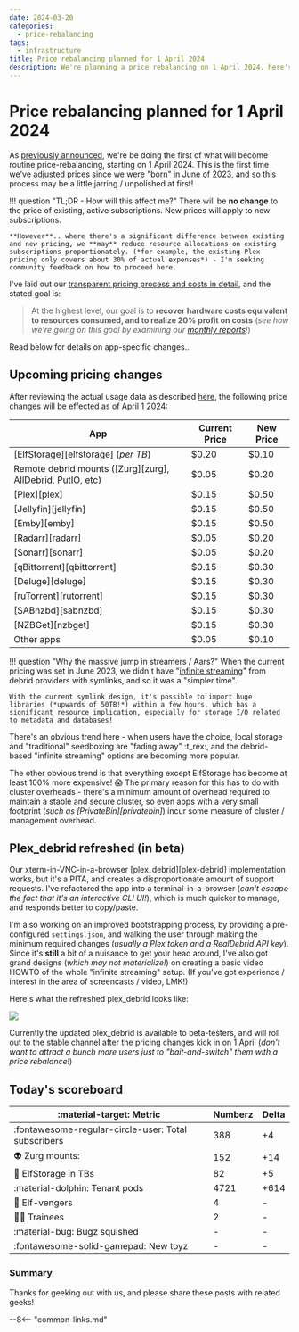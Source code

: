 ```yaml
---
date: 2024-03-20
categories:
  - price-rebalancing
tags:
  - infrastructure
title: Price rebalancing planned for 1 April 2024
description: We're planning a price rebalancing on 1 April 2024, here's how it works and how it'll impact you
---
```


# Price rebalancing planned for 1 April 2024

As [previously announced](/open/feb-2024/#regular-pricing-re-balancing-starts-1-april-2024), we're be doing the first of what will become routine price-rebalancing, starting on 1 April 2024. This is the first time we've adjusted prices since we were ["born" in June of 2023](/open/june-2023/), and so this process may be a little jarring / unpolished at first!

!!! question "TL;DR - How will this affect me?"
    There will be **no change** to the price of existing, active subscriptions. New prices will apply to new subscriptions.

    **However**.. where there's a significant difference between existing and new pricing, we **may** reduce resource allocations on existing subscriptions proportionately. (*for example, the existing Plex pricing only covers about 30% of actual expenses*) - I'm seeking community feedback on how to proceed here.

I've laid out our [transparent pricing process and costs in detail](/open/pricing/), and the stated goal is:

> At the highest level, our goal is to **recover hardware costs equivalent to resources consumed, and to realize 20% profit on costs** (*see how we're going on this goal by examining our [monthly reports](/open)!*)

Read below for details on app-specific changes..

<!-- more -->

## Upcoming pricing changes

After reviewing the actual usage data as described [here](/open/pricing/), the following price changes will be effected as of April 1 2024:

App | Current Price | New Price
---------|----------|----------
[ElfStorage][elfstorage] (*per TB*)    | \$0.20 | \$0.10
Remote debrid mounts ([Zurg][zurg], AllDebrid, PutIO, etc)    | \$0.05 | \$0.20
[Plex][plex]    | \$0.15 | \$0.50
[Jellyfin][jellyfin]    | \$0.15 | \$0.50
[Emby][emby]    | \$0.15 | \$0.50
[Radarr][radarr]    | \$0.05 | \$0.20
[Sonarr][sonarr]    | \$0.05 | \$0.20
[qBittorrent][qbittorrent]    | \$0.15 | \$0.30
[Deluge][deluge]    | \$0.15 | \$0.30
[ruTorrent][rutorrent]    | \$0.15 | \$0.30
[SABnzbd][sabnzbd]    | \$0.15 | \$0.30
[NZBGet][nzbget]    | \$0.15 | \$0.30
Other apps    | \$0.05 | \$0.10

!!! question "Why the massive jump in streamers / Aars?"
    When the current pricing was set in June 2023, we didn't have "[infinite streaming](/guides/media/)" from debrid providers with symlinks, and so it was a "simpler time"..
    
    With the current symlink design, it's possible to import huge libraries (*upwards of 50TB!*) within a few hours, which has a significant resource implication, especially for storage I/O related to metadata and databases!

There's an obvious trend here - when users have the choice, local storage and "traditional" seedboxing are "fading away" :t_rex:, and the debrid-based "infinite streaming" options are becoming more popular.

The other obvious trend is that everything except ElfStorage has become at least 100% more expensive! :scream: The primary reason for this has to do with cluster overheads - there's a minimum amount of overhead required to maintain a stable and secure cluster, so even apps with a very small footprint (*such as [PrivateBin][privatebin]*) incur some measure of cluster / management overhead.

## Plex_debrid refreshed (in beta)

Our xterm-in-VNC-in-a-browser [plex_debrid][plex-debrid] implementation works, but it's a PITA, and creates a disproportionate amount of support requests. I've refactored the app into a terminal-in-a-browser (*can't escape the fact that it's an interactive CLI UI!*), which is much quicker to manage, and responds better to copy/paste.

I'm also working on an improved bootstrapping process, by providing a pre-configured `settings.json`, and walking the user through making the minimum required changes (*usually a Plex token and a RealDebrid API key*). Since it's **still** a bit of a nuisance to get your head around, I've also got grand designs (*which may not materialize!*) on creating a basic video HOWTO of the whole "infinite streaming" setup. (If you've got experience / interest in the area of screencasts / video, LMK!)

Here's what the refreshed plex_debrid looks like:

![](/images/plex_debrid_in_browser.png)

Currently the updated plex_debrid is available to beta-testers, and will roll out to the stable channel after the pricing changes kick in on 1 April (*don't want to attract a bunch more users just to "bait-and-switch" them with a price rebalance!*)

## Today's scoreboard

:material-target: Metric | Numberz | Delta
---------|----------|----------
:fontawesome-regular-circle-user: Total subscribers | 388 | +4
:alien: Zurg mounts: | 152 | +14
:floppy_disk: ElfStorage in TBs | 82 | +5
:material-dolphin: Tenant pods | 4721 | +614
:superhero: Elf-vengers | 4 | -
:student: Trainees | 2 | -
:material-bug: Bugz squished | - | -
:fontawesome-solid-gamepad: New toyz | - | -

### Summary

Thanks for geeking out with us, and please share these posts with related geeks!

--8<-- "common-links.md"